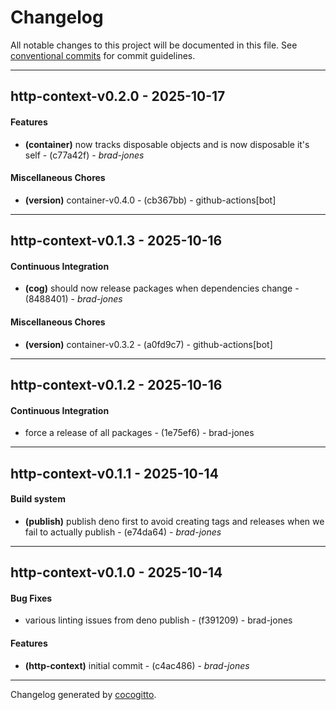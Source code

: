 # Changelog
All notable changes to this project will be documented in this file. See [conventional commits](https://www.conventionalcommits.org/) for commit guidelines.

- - -
## http-context-v0.2.0 - 2025-10-17
#### Features
- **(container)** now tracks disposable objects and is now disposable it's self - (c77a42f) - *brad-jones*
#### Miscellaneous Chores
- **(version)** container-v0.4.0 - (cb367bb) - github-actions[bot]

- - -

## http-context-v0.1.3 - 2025-10-16
#### Continuous Integration
- **(cog)** should now release packages when dependencies change - (8488401) - *brad-jones*
#### Miscellaneous Chores
- **(version)** container-v0.3.2 - (a0fd9c7) - github-actions[bot]

- - -

## http-context-v0.1.2 - 2025-10-16
#### Continuous Integration
- force a release of all packages - (1e75ef6) - brad-jones

- - -

## http-context-v0.1.1 - 2025-10-14
#### Build system
- **(publish)** publish deno first to avoid creating tags and releases when we fail to actually publish - (e74da64) - *brad-jones*

- - -

## http-context-v0.1.0 - 2025-10-14
#### Bug Fixes
- various linting issues from deno publish - (f391209) - brad-jones
#### Features
- **(http-context)** initial commit - (c4ac486) - *brad-jones*

- - -

Changelog generated by [cocogitto](https://github.com/cocogitto/cocogitto).